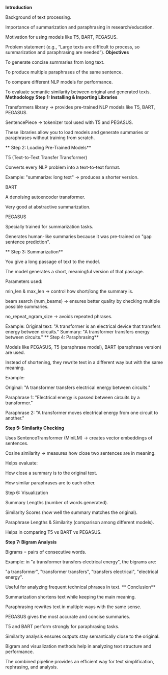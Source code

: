 **Introduction**

Background of text processing.

Importance of summarization and paraphrasing in research/education.

Motivation for using models like T5, BART, PEGASUS.

Problem statement (e.g., “Large texts are difficult to process, so summarization and paraphrasing are needed”).
**Objectives**

To generate concise summaries from long text.

To produce multiple paraphrases of the same sentence.

To compare different NLP models for performance.

To evaluate semantic similarity between original and generated texts.
**Methodology**
**Step 1: Installing & Importing Libraries**

Transformers library → provides pre-trained NLP models like T5, BART, PEGASUS.

SentencePiece → tokenizer tool used with T5 and PEGASUS.

These libraries allow you to load models and generate summaries or paraphrases without training from scratch.

** Step 2: Loading Pre-Trained Models**

T5 (Text-to-Text Transfer Transformer)

Converts every NLP problem into a text-to-text format.

Example: "summarize: long text" → produces a shorter version.

BART

A denoising autoencoder transformer.

Very good at abstractive summarization.

PEGASUS

Specially trained for summarization tasks.

Generates human-like summaries because it was pre-trained on "gap sentence prediction".

** Step 3: Summarization**

You give a long passage of text to the model.

The model generates a short, meaningful version of that passage.

Parameters used:

min_len & max_len → control how short/long the summary is.

beam search (num_beams) → ensures better quality by checking multiple possible summaries.

no_repeat_ngram_size → avoids repeated phrases.

 Example:
Original text: "A transformer is an electrical device that transfers energy between circuits."
Summary: "A transformer transfers energy between circuits."
**
 Step 4: Paraphrasing**

Models like PEGASUS, T5 (paraphrase model), BART (paraphrase version) are used.

Instead of shortening, they rewrite text in a different way but with the same meaning.

Example:

Original: "A transformer transfers electrical energy between circuits."

Paraphrase 1: "Electrical energy is passed between circuits by a transformer."

Paraphrase 2: "A transformer moves electrical energy from one circuit to another."

**Step 5: Similarity Checking**

Uses SentenceTransformer (MiniLM) → creates vector embeddings of sentences.

Cosine similarity → measures how close two sentences are in meaning.

Helps evaluate:

How close a summary is to the original text.

How similar paraphrases are to each other.

Step 6: Visualization

Summary Lengths (number of words generated).

Similarity Scores (how well the summary matches the original).

Paraphrase Lengths & Similarity (comparison among different models).

Helps in comparing T5 vs BART vs PEGASUS.

**Step 7: Bigram Analysis**

Bigrams = pairs of consecutive words.

Example: in "a transformer transfers electrical energy", the bigrams are:

"a transformer", "transformer transfers", "transfers electrical", "electrical energy".

Useful for analyzing frequent technical phrases in text.
**
Conclusion**

Summarization shortens text while keeping the main meaning.

Paraphrasing rewrites text in multiple ways with the same sense.

PEGASUS gives the most accurate and concise summaries.

T5 and BART perform strongly for paraphrasing tasks.

Similarity analysis ensures outputs stay semantically close to the original.

Bigram and visualization methods help in analyzing text structure and performance.

The combined pipeline provides an efficient way for text simplification, rephrasing, and analysis.
